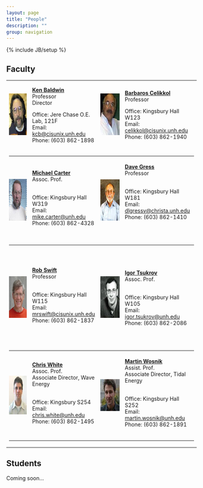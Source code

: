```yaml
---
layout: page
title: "People"
description: ""
group: navigation
---
```

{% include JB/setup %}

Faculty
-------

<table width="100%" border="0" cellpadding="10">
        <tr>
          <td width="16%"><img src="assets/images/people/faculty_kbaldwin.jpg" alt="Kenneth Baldwin, Ph.D., Mechanical Engineering" width="80" height="110" /></td>
          <td width="27%"><p class="style4"><strong><span class="style3"><a href="mailto:kcb@unh.edu">Ken Baldwin</a></span></strong><span class="style3"><br />
            Professor </span><br />
            Director</p>
            <p> Office: Jere Chase O.E. Lab, 121F<br />
              Email: <a href="mailto:kcb@cisunix.unh.edu">kcb@cisunix.unh.edu</a><br />
          Phone: (603)   862-1898</p></td>
          <td width="17%"><img src="assets/images/people/faculty_celikkol.jpg" alt="Barbaros Celikkol, Ph.D., Mechanical Engineering" width="80" height="110" /></td>
          <td width="40%"><p class="style4"><span class="style3"><a href="mailto:barbaros.celikkol@unh.edu"><strong>Barbaros Celikkol</strong></a> <br />
            Professor </span></p>          
            <p>Office: Kingsbury Hall W123<br />
              Email: <a href="mailto:celikkol@cisunix.unh.edu">celikkol@cisunix.unh.edu</a><br />
          Phone:   (603) 862-1940</p></td>
        </tr>
        <tr>
          <td colspan="4"><hr /></td>
        </tr>
        <tr>
          <td><img src="assets/images/people/faculty_carter.jpg" alt="Michael Carter, Ph.D., Electrical and Computer Engineering" width="79" height="110" /></td>
          <td><a href="mailto:mike.carter@unh.edu" class="style8"><strong>Michael Carter</strong></a><br />
              <span class="style10">Assoc. Prof. </span>
            <p><br />
              Office: Kingsbury Hall W319<br />
              Email: <a href="mailto:mike.carter@cisunix.unh.edu">mike.carter@unh.edu</a><br />
          Phone:   (603) 862-4328</p></td>
          <td><img src="assets/images/people/faculty_gress.jpg" alt="David Gress, Ph.D., Civil Engineering" width="80" height="109" /></td>
          <td><a href="mailto:david.gress@unh.edu"><strong>Dave Gress</strong></a><br /> 
            <span class="style1">Professor            </span>
            <p class="style3"><br />
              Office: Kingsbury Hall W181<br />
              Email: <a href="mailto:dlgressv@christa.unh.edu">dlgressv@christa.unh.edu</a><br />
          Phone: (603)   862-1410</p>
          <p>&nbsp;</p>          </td>
        </tr>
        <tr>
          <td colspan="4"><hr /></td>
        </tr>
        <tr>
          <td><img src="assets/images/people/faculty_swift.jpg" alt="Robinson Swift, Ph.D., Mechanical Engineering" width="80" height="110" /></td>
          <td><a href="mailto:mrswift@unh.edu" class="style3"><strong>Rob Swift</strong></a> <br />
            <span class="style1">Professor            </span><br />
              <br />
              <p>Office: Kingsbury Hall W115<br />
              Email: <a href="mailto:mrswift@cisunix.unh.edu">mrswift@cisunix.unh.edu</a><br />
          Phone:   (603) 862-1837</p></td>
          <td><img src="assets/images/people/faculty_tsukrov.jpg" alt="Igor Tsukrov, Ph.D., Mechanical Engineering" width="80" height="110" /></td>
          <td><p class="style5">&nbsp;</p>
            <span class="style5"><a href="mailto:igor.tsukrov@unh.edu"><strong>Igor Tsukrov</strong></a><strong> <br />
            </strong><span class="style1">Assoc. Prof. </span></span> 
            <p> <br />
              Office: Kingsbury Hall W105<br />
              Email: <a href="mailto:igor.tsukrov@unh.edu">igor.tsukrov@unh.edu</a><br />
            Phone: (603)   862-2086</p>
            <p><br />
            </p></td>
        </tr>
        <tr>
          <td colspan="4"><hr /></td>
        </tr>
        <tr>
          <td><img src="assets/images/people/faculty_white.jpg" alt="Christopher White, Ph.D., Mechanical Engineering" width="79" height="102" /></td>
          <td><span class="style3"><a href="mailto:chris.white@unh.edu"><strong>Chris White</strong></a> <br />
              <span class="style1">Assoc. Prof</span></span><span class="style1">. <br />
            Associate Director, Wave Energy 
              </span>
              <p><br />
                Office: Kingsbury  S254<br />
              Email: <a href="mailto:chris.white@unh.edu">chris.white@unh.edu</a><br />
          Phone: (603)   862-1495</p></td>
          <td><img src="assets/images/people/faculty_Wosnik.jpg" alt="Martin Wosnik, Ph.D., Mechanical Engineering" width="79" height="84" /></td>
          <td><strong><span class="style3"><a href="mailto:martin.wosnik@unh.edu">Martin Wosnik</a></span></strong><span class="style3"> <br />
              <span class="style1">Assist. Prof. </span></span><span class="style1"><br />
Associate Director, Tidal Energy</span> 
<p><br />
  Office: Kingsbury Hall S252<br />
              Email: <a href="mailto:martin.wosnik@unh.edu">martin.wosnik@unh.edu</a><br />
          Phone: (603)   862-1891</p></td>
        </tr>
        <tr>
          <td colspan="4"><hr /></td>
        </tr>
</table>



## Students

Coming soon...
